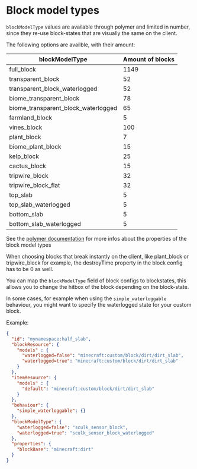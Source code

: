 # Block model types

`blockModelType` values are available through polymer and limited in number, since they re-use block-states that are visually the same on the client.

The following options are availble, with their amount:

blockModelType | Amount of blocks
---|---
full_block | 1149
transparent_block | 52
transparent_block_waterlogged | 52
biome_transparent_block | 78
biome_transparent_block_waterlogged | 65
farmland_block | 5
vines_block | 100
plant_block | 7
biome_plant_block | 15
kelp_block | 25
cactus_block | 15
tripwire_block | 32
tripwire_block_flat | 32
top_slab | 5
top_slab_waterlogged | 5
bottom_slab | 5
bottom_slab_waterlogged | 5

See the [polymer documentation](https://polymer.pb4.eu/latest/polymer-blocks/basics/) for more infos about the properties of the block model types

When choosing blocks that break instantly on the client, like plant_block or tripwire_block for example, the destroyTime property in the block config has to be 0 as well.

You can map the `blockModelType` field of block configs to blockstates, this allows you to change the hitbox of the block depending on the block-state.

In some cases, for example when using the `simple_waterloggable` behaviour, you might want to specify the waterlogged state for your custom block.

Example:
```json
{
  "id": "mynamespace:half_slab",
  "blockResource": {
    "models" : {
      "waterlogged=false": "minecraft:custom/block/dirt/dirt_slab",
      "waterlogged=true": "minecraft:custom/block/dirt/dirt_slab"
    }
  },
  "itemResource": {
    "models" : {
      "default": "minecraft:custom/block/dirt/dirt_slab"
    }
  },
  "behaviour": {
    "simple_waterloggable": {}
  },
  "blockModelType": {
    "waterlogged=false": "sculk_sensor_block",
    "waterlogged=true": "sculk_sensor_block_waterlogged"
  },
  "properties": {
    "blockBase": "minecraft:dirt"
  }
}
```